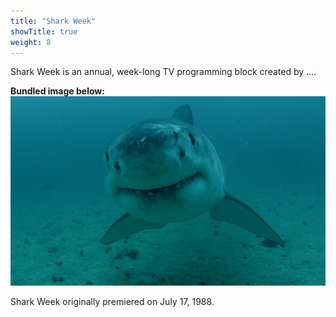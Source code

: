 ```yaml
---
title: "Shark Week"
showTitle: true
weight: 8
---
```


Shark Week is an annual, week-long TV programming block created by ....

**Bundled image below:**
![](shark_week.jpg)

Shark Week originally premiered on July 17, 1988.